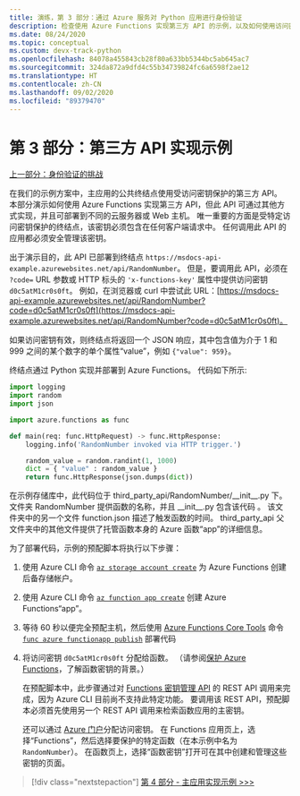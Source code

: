 ```yaml
---
title: 演练，第 3 部分：通过 Azure 服务对 Python 应用进行身份验证
description: 检查使用 Azure Functions 实现第三方 API 的示例，以及如何使用访问密钥来保护终结点。
ms.date: 08/24/2020
ms.topic: conceptual
ms.custom: devx-track-python
ms.openlocfilehash: 84078a455843cb28f80a633bb5344bc5ab645ac7
ms.sourcegitcommit: 324da872a9dfd4c55b34739824fc6a6598f2ae12
ms.translationtype: HT
ms.contentlocale: zh-CN
ms.lasthandoff: 09/02/2020
ms.locfileid: "89379470"
---
```

# <a name="part-3-example-third-party-api-implementation"></a>第 3 部分：第三方 API 实现示例

[上一部分：身份验证的挑战](walkthrough-tutorial-authentication-02.md)

在我们的示例方案中，主应用的公共终结点使用受访问密钥保护的第三方 API。 本部分演示如何使用 Azure Functions 实现第三方 API，但此 API 可通过其他方式实现，并且可部署到不同的云服务器或 Web 主机。 唯一重要的方面是受特定访问密钥保护的终结点，该密钥必须包含在任何客户端请求中。 任何调用此 API 的应用都必须安全管理该密钥。

出于演示目的，此 API 已部署到终结点 `https://msdocs-api-example.azurewebsites.net/api/RandomNumber`。 但是，要调用此 API，必须在 `?code=` URL 参数或 HTTP 标头的 `'x-functions-key'` 属性中提供访问密钥 `d0c5atM1cr0s0ft`。 例如，在浏览器或 curl 中尝试此 URL：[https://msdocs-api-example.azurewebsites.net/api/RandomNumber?code=d0c5atM1cr0s0ft](https://msdocs-api-example.azurewebsites.net/api/RandomNumber?code=d0c5atM1cr0s0ft)。

如果访问密钥有效，则终结点将返回一个 JSON 响应，其中包含值为介于 1 和 999 之间的某个数字的单个属性“value”，例如 `{"value": 959}`。

终结点通过 Python 实现并部署到 Azure Functions。 代码如下所示:

```python
import logging
import random
import json

import azure.functions as func

def main(req: func.HttpRequest) -> func.HttpResponse:
    logging.info('RandomNumber invoked via HTTP trigger.')

    random_value = random.randint(1, 1000)
    dict = { "value" : random_value }
    return func.HttpResponse(json.dumps(dict))
```

在示例存储库中，此代码位于 third_party_api/RandomNumber/\_\_init\_\_.py 下。 文件夹 RandomNumber 提供函数的名称，并且 \_\_init\_\_.py 包含该代码 。 该文件夹中的另一个文件 function.json 描述了触发函数的时间。 third_party_api 父文件夹中的其他文件提供了托管函数本身的 Azure 函数“app”的详细信息。

为了部署代码，示例的预配脚本将执行以下步骤：

1. 使用 Azure CLI 命令 [`az storage account create`](/cli/azure/storage/account?view=azure-cli-latest#az-storage-account-create) 为 Azure Functions 创建后备存储帐户。

1. 使用 Azure CLI 命令 [`az function app create`](/cli/azure/functionapp?view=azure-cli-latest#az-functionapp-create) 创建 Azure Functions“app”。

1. 等待 60 秒以便完全预配主机，然后使用 [Azure Functions Core Tools](/azure/azure-functions/functions-run-local?tabs=linux%2Ccsharp%2Cbash) 命令 [`func azure functionapp publish`](/azure/azure-functions/functions-run-local?tabs=linux%2Ccsharp%2Cbash#project-file-deployment) 部署代码

1. 将访问密钥 `d0c5atM1cr0s0ft` 分配给函数。 （请参阅[保护 Azure Functions](/azure/azure-functions/security-concepts)，了解函数密钥的背景。）

    在预配脚本中，此步骤通过对 [Functions 密钥管理 API](https://github.com/Azure/azure-functions-host/wiki/Key-management-API) 的 REST API 调用来完成，因为 Azure CLI 目前尚不支持此特定功能。 要调用该 REST API，预配脚本必须首先使用另一个 REST API 调用来检索函数应用的主密钥。

    还可以通过 [Azure 门户](https://portal.azure.com)分配访问密钥。 在 Functions 应用页上，选择“Functions”，然后选择要保护的特定函数（在本示例中名为 `RandomNumber`）。 在函数页上，选择“函数密钥”打开可在其中创建和管理这些密钥的页面。

> [!div class="nextstepaction"]
> [第 4 部分 - 主应用实现示例 >>>](walkthrough-tutorial-authentication-04.md)
